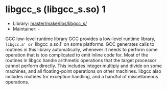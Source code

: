 # libgcc_s (libgcc_s.so) 1
  - Library: [master/make/libs/libgcc_s/](https://github.com/Freetz-NG/freetz-ng/tree/master/make/libs/libgcc_s/)
  - Maintainer: -

GCC low-level runtime library GCC provides a low-level runtime library, `libgcc.a' or `libgcc_s.so.1' on some platforms. GCC generates calls to routines in this library automatically, whenever it needs to perform some operation that is too complicated to emit inline code for. Most of the routines in libgcc handle arithmetic operations that the target processor cannot perform directly. This includes integer multiply and divide on some machines, and all floating-point operations on other machines. libgcc also includes routines for exception handling, and a handful of miscellaneous operations.
